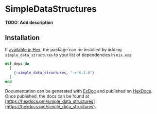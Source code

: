 # SimpleDataStructures

**TODO: Add description**

## Installation

If [available in Hex](https://hex.pm/docs/publish), the package can be installed
by adding `simple_data_structures` to your list of dependencies in `mix.exs`:

```elixir
def deps do
  [
    {:simple_data_structures, "~> 0.1.0"}
  ]
end
```

Documentation can be generated with [ExDoc](https://github.com/elixir-lang/ex_doc)
and published on [HexDocs](https://hexdocs.pm). Once published, the docs can
be found at [https://hexdocs.pm/simple_data_structures](https://hexdocs.pm/simple_data_structures).

